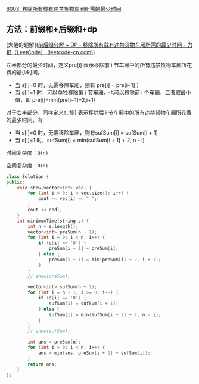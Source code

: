 [6003. 移除所有载有违禁货物车厢所需的最少时间](https://leetcode-cn.com/problems/minimum-time-to-remove-all-cars-containing-illegal-goods/)

## 方法：前缀和+后缀和+dp

[大佬的题解]([前后缀分解 + DP - 移除所有载有违禁货物车厢所需的最少时间 - 力扣（LeetCode） (leetcode-cn.com)](https://leetcode-cn.com/problems/minimum-time-to-remove-all-cars-containing-illegal-goods/solution/qian-hou-zhui-fen-jie-dp-by-endlesscheng-6u1b/))

左半部分的最少时间，定义pre[i] 表示移除前 i 节车厢中的所有违禁货物车厢所花费的最少时间。

- 当 s[i]=0 时，无需移除车厢，则有 pre[i] = pre[i−1]；
- 当 s[i]=1 时，可以单独移除第 i 节车厢，也可以移除前 i 个车厢，二者取最小值，即 pre[i]=min(pre[i−1]+2,i+1)

对于右半部分，同样定义suf[i] 表示移除后 i 节车厢中的所有违禁货物车厢所花费的最少时间，有

- 当 s[i]=0 时，无需移除车厢，则有sufSum[i] = sufSum[i + 1]
- 当 s[i]=1 时，sufSum[i] = min(sufSum[i + 1] + 2, n - i)

时间复杂度：`O(n)`

空间复杂度：`O(n)`

```c++
class Solution {
public:
    void show(vector<int> vec) {
        for (int i = 0; i < vec.size(); i++) {
            cout << vec[i] << " ";
        }
        cout << endl;
    }
    int minimumTime(string s) {
        int n = s.length();
        vector<int> preSum(n + 1);
        for (int i = 0; i < n; i++) {
            if (s[i] == '0') {
                preSum[i + 1] = preSum[i];
            } else {
                preSum[i + 1] = min(preSum[i] + 2, i + 1);
            }
        }
        // show(preSum);

        vector<int> sufSum(n + 1);
        for (int i = n - 1; i >= 0; i--) {
            if (s[i] == '0') {
                sufSum[i] = sufSum[i + 1];
            } else {
                sufSum[i] = min(sufSum[i + 1] + 2, n - i);
            }
        }
        // show(sufSum);

        int ans = preSum[n];
        for (int i = 0; i < n; i++) {
            ans = min(ans, preSum[i + 1] + sufSum[i]);
        }
        return ans;
    }
};
```